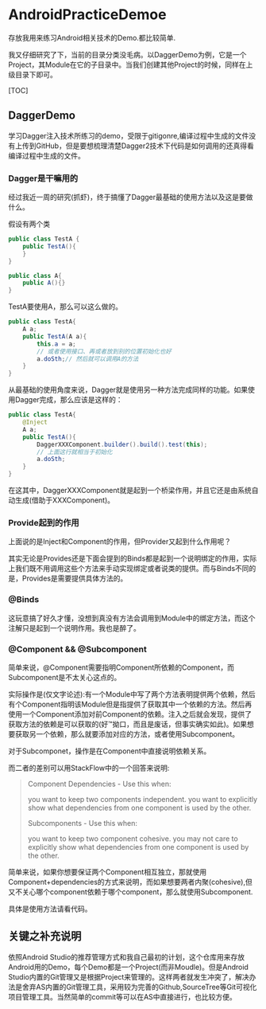 # AndroidPracticeDemoe

存放我用来练习Android相关技术的Demo.都比较简单.

我又仔细研究了下，当前的目录分类没毛病。以DaggerDemo为例，它是一个Project，其Module在它的子目录中。当我们创建其他Project的时候，同样在上级目录下即可。

[TOC]

## DaggerDemo

学习Dagger注入技术所练习的demo，受限于gitigonre,编译过程中生成的文件没有上传到GitHub，但是要想梳理清楚Dagger2技术下代码是如何调用的还真得看编译过程中生成的文件。

### Dagger是干嘛用的

经过我近一周的研究(抓虾)，终于搞懂了Dagger最基础的使用方法以及这是要做什么。

假设有两个类

``` java
public class TestA {
    public TestA(){
    }
}

public class A{
    public A(){}
}
```

TestA要使用A，那么可以这么做的。

``` java
public class TestA{
    A a;
    public TestA(A a){
        this.a = a;
        // 或者使用接口、再或者放到别的位置初始化也好
        a.doSth;// 然后就可以调用A的方法
    }
}
```

从最基础的使用角度来说，Dagger就是使用另一种方法完成同样的功能。如果使用Dagger完成，那么应该是这样的：

``` java
public class TestA{
    @Inject
    A a;
    public TestA(){
        DaggerXXXComponent.builder().build().test(this);
        // 上面这行就相当于初始化
        a.doSth;
    }
}
```

在这其中，DaggerXXXComponent就是起到一个桥梁作用，并且它还是由系统自动生成(借助于XXXComponent)。

### Provide起到的作用

上面说的是Inject和Component的作用，但Provider又起到什么作用呢？

其实无论是Provides还是下面会提到的Binds都是起到一个说明绑定的作用，实际上我们既不用调用这些个方法来手动实现绑定或者说类的提供。而与Binds不同的是，Provides是需要提供具体方法的。

### @Binds

这玩意搞了好久才懂，没想到真没有方法会调用到Module中的绑定方法，而这个注解只是起到一个说明作用。我也是醉了。

### @Component && @Subcomponent

简单来说，@Component需要指明Component所依赖的Component，而Subcomponent是不太关心这点的。

实际操作是(仅文字论述):有一个Module中写了两个方法表明提供两个依赖，然后有个Component指明该Module但是指提供了获取其中一个依赖的方法。然后再使用一个Component添加对前Component的依赖。注入之后就会发现，提供了获取方法的依赖是可以获取的(好™拗口，而且是废话，但事实确实如此)。如果想要获取另一个依赖，那么就要添加对应的方法，或者使用Subcomponent。

对于Subcomponet，操作是在Component中直接说明依赖关系。

而二者的差别可以用StackFlow中的一个回答来说明:

> Component Dependencies - Use this when:
>
>    you want to keep two components independent.
>    you want to explicitly show what dependencies from one component is used by the other.
>
> Subcomponents - Use this when:
>
>    you want to keep two component cohesive.
>    you may not care to explicitly show what dependencies from one component is used by the other.

简单来说，如果你想要保证两个Component相互独立，那就使用Component+dependencies的方式来说明，而如果想要两者内聚(cohesive),但又不关心哪个component依赖于哪个component，那么就使用Subcomponent.

具体是使用方法请看代码。

## 关键之补充说明

依照Android Studio的推荐管理方式和我自己最初的计划，这个仓库用来存放Android用的Demo，每个Demo都是一个Project(而非Moudle)。但是Android Studio内置的Git管理又是根据Project来管理的。这样两者就发生冲突了，解决办法是舍弃AS内置的Git管理工具，采用较为完善的Github,SourceTree等Git可视化项目管理工具。当然简单的commit等可以在AS中直接进行，也比较方便。